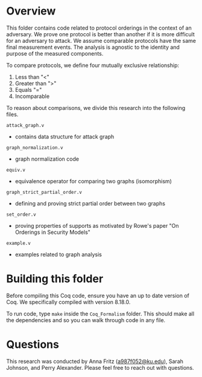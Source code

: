 # Overview 

This folder contains code related to protocol orderings in the context of an adversary. We prove one protocol is better than another if it is more difficult for an adversary to attack. We assume comparable protocols have the same final measurement events. The analysis is agnostic to the identity and purpose of the measured components.   

To compare protocols, we define four mutually exclusive relationship: 

1. Less than "<"
2. Greater than ">"
3. Equals "="
4. Incomparable 

To reason about comparisons, we divide this research into the following files. 

`attack_graph.v` 
- contains data structure for attack graph 

`graph_normalization.v`
- graph normalization code 

`equiv.v`
- equivalence operator for comparing two graphs (isomorphism)

`graph_strict_partial_order.v` 
- defining and proving strict partial order between two graphs 

`set_order.v`
- proving properties of supports as motivated by Rowe's paper "On Orderings in Security Models"

`example.v`
- examples related to graph analysis

# Building this folder

Before compiling this Coq code, ensure you have an up to date version of Coq. We specifically compiled with version 8.18.0. 

To run code, type `make` inside the `Coq_Formalism` folder. This should make all the dependencies and so you can walk through code in any file.  

# Questions 

This research was conducted by Anna Fritz (a987f052@ku.edu), Sarah Johnson, and Perry Alexander. Please feel free to reach out with questions. 